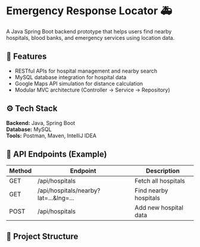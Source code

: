 # Emergency Response Locator 🚑

A Java Spring Boot backend prototype that helps users find nearby hospitals, blood banks, and emergency services using location data.

## 🧩 Features
- RESTful APIs for hospital management and nearby search
- MySQL database integration for hospital data
- Google Maps API simulation for distance calculation
- Modular MVC architecture (Controller → Service → Repository)

## ⚙️ Tech Stack
**Backend:** Java, Spring Boot  
**Database:** MySQL  
**Tools:** Postman, Maven, IntelliJ IDEA  

## 🚀 API Endpoints (Example)
| Method | Endpoint | Description |
|--------|-----------|-------------|
| GET | /api/hospitals | Fetch all hospitals |
| GET | /api/hospitals/nearby?lat=...&lng=... | Find nearby hospitals |
| POST | /api/hospitals | Add new hospital data |

## 📂 Project Structure
